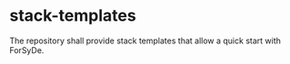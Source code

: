 # stack-templates
The repository shall provide stack templates that allow a quick start with ForSyDe.
